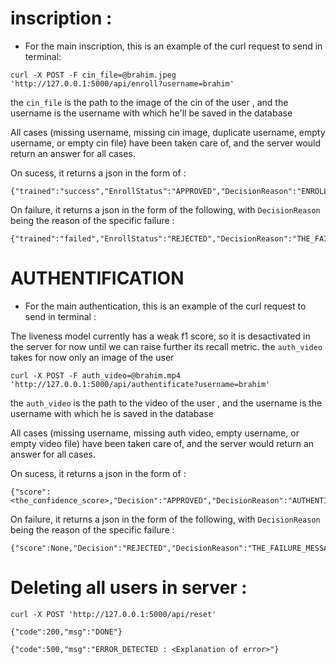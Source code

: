 
# inscription :
- For the main inscription, this is an example of the curl request to send in terminal:
```
curl -X POST -F cin_file=@brahim.jpeg 'http://127.0.0.1:5000/api/enroll?username=brahim'
```
the `cin_file` is the path to the image of the cin of the user , and the username is the username with which he'll be saved in the database

All cases (missing username, missing cin image, duplicate username, empty username, or empty cin file) have been taken care of, and the server would return an answer for all cases.

On sucess, it returns a json in the form of :

```
{"trained":"success","EnrollStatus":"APPROVED","DecisionReason":"ENROLLED_AS_USER"}
```

On failure, it returns a json in the form of the following, with `DecisionReason` being the reason of the specific failure :

```
{"trained":"failed","EnrollStatus":"REJECTED","DecisionReason":"THE_FAILURE_MESSAGE"}
```


# AUTHENTIFICATION

- For the main authentication, this is an example of the curl request to send in terminal :

The liveness model currently has a weak f1 score, so it is desactivated in the server for now until we can raise further its recall metric. the `auth_video` takes for now only an image of the user

```
curl -X POST -F auth_video=@brahim.mp4 'http://127.0.0.1:5000/api/authentificate?username=brahim'
```

the `auth_video` is the path to the video of the user , and the username is the username with which he is saved in the database

All cases (missing username, missing auth video, empty username, or empty video file) have been taken care of, and the server would return an answer for all cases.


On sucess, it returns a json in the form of :

```
{"score":<the_confidence_score>,"Decision":"APPROVED","DecisionReason":"AUTHENTIFICATION_SUCCESS"}
```

On failure, it returns a json in the form of the following, with `DecisionReason` being the reason of the specific failure :

```
{"score":None,"Decision":"REJECTED","DecisionReason":"THE_FAILURE_MESSAGE"}
```



# Deleting all users in server :
```
curl -X POST 'http://127.0.0.1:5000/api/reset'
```


```
{"code":200,"msg":"DONE"}

{"code":500,"msg":"ERROR_DETECTED : <Explanation of error>"}
```

